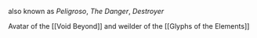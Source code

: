 also known as *Peligroso*, *The Danger*, *Destroyer*

Avatar of the [[Void Beyond]] and weilder of the [[Glyphs of the Elements]]